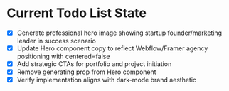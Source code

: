 <!-- DO NOT EDIT - Managed by todo_list tool -->
<!-- Updated: 2025-10-06T20:18:30.630Z -->

# Current Todo List State

- [x] Generate professional hero image showing startup founder/marketing leader in success scenario
- [x] Update Hero component copy to reflect Webflow/Framer agency positioning with centered=false
- [x] Add strategic CTAs for portfolio and project initiation
- [x] Remove generating prop from Hero component
- [x] Verify implementation aligns with dark-mode brand aesthetic
